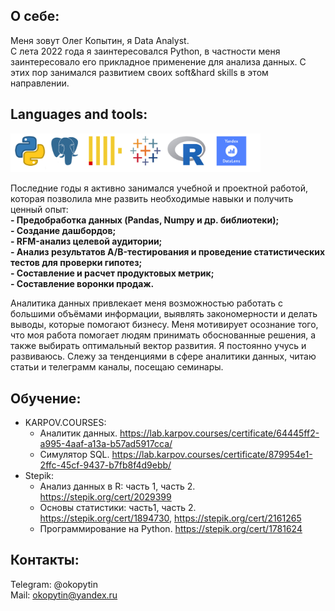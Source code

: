 ## О себе:  
Меня зовут Олег Копытин, я Data Analyst.   
С лета 2022 года я заинтересовался Python, в частности меня заинтересовало его прикладное применение для анализа данных. 
С этих пор занимался развитием своих soft&hard skills в этом направлении. 

## Languages and tools:

<img src="https://github.com/Olegoko/Olegoko/blob/main/Лого.jpg" width="400" alt="Image description">

Последние годы я активно занимался учебной и проектной работой, которая позволила мне развить необходимые навыки и получить ценный опыт:  
**- Предобработка данных (Pandas, Numpy и др. библиотеки);**  
**- Создание дашбордов;**  
**- RFM-анализ целевой аудитории;**  
**- Анализ результатов A/B-тестирования и проведение статистических тестов для проверки гипотез;**  
**- Составление и расчет продуктовых метрик;**  
**- Составление воронки продаж.**

Аналитика данных привлекает меня возможностью работать с большими объёмами информации, выявлять закономерности и делать выводы, которые помогают бизнесу. Меня мотивирует осознание того, что моя работа помогает людям принимать обоснованные решения, а также выбирать оптимальный вектор развития.
Я постоянно учусь и развиваюсь. Слежу за тенденциями в сфере аналитики данных, читаю статьи и телеграмм каналы, посещаю семинары.


## Обучение:

- KARPOV.COURSES:
  - Аналитик данных. https://lab.karpov.courses/certificate/64445ff2-a995-4aaf-a13a-b57ad5917cca/
  - Симулятор SQL. https://lab.karpov.courses/certificate/879954e1-2ffc-45cf-9437-b7fb8f4d9ebb/
- Stepik:
  - Анализ данных в R: часть 1, часть 2. https://stepik.org/cert/2029399
  - Основы статистики: часть1, часть 2. https://stepik.org/cert/1894730, https://stepik.org/cert/2161265
  - Программирование на Python. https://stepik.org/cert/1781624
 
## Контакты:   

Telegram: @okopytin  
Mail: okopytin@yandex.ru









<!---
Olegoko/Olegoko is a ✨ special ✨ repository because its `README.md` (this file) appears on your GitHub profile.
You can click the Preview link to take a look at your changes.
--->
